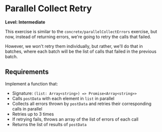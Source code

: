 # Parallel Collect Retry

**Level: Intermediate**

This exercise is similar to the `concrete/parallelCollectErrors` exercise, but now, instead of returning errors, we're going to retry the calls that failed.

However, we won't retry them individually, but rather, we'll do that in batches, where each batch will be the list of calls that failed in the previous batch.

## Requirements

Implement a function that:

- Signature: `(list: Array<string>) => Promise<Array<string>>`
- Calls `postData` with each element in `list` in parallel
- Collects all errors thrown by `postData` and retries their corresponding calls in parallel
- Retries up to 3 times
- If retrying fails, throws an array of the list of errors of each call
- Returns the list of results of `postData`

